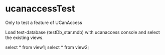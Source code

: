 # ucanaccessTest
Only to test a feature of UCanAccess

Load test-database (testDb_star.mdb) with ucanaccess console and select the existing views.

select * from view1; 
select * from view2;